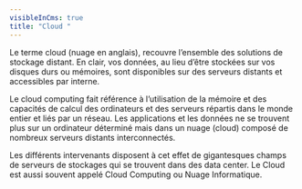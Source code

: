 ```yaml
---
visibleInCms: true
title: "Cloud "
---
```

Le terme cloud (nuage en anglais), recouvre l’ensemble des solutions de stockage distant. En clair, vos données, au lieu d’être stockées sur vos disques durs ou mémoires, sont disponibles sur des serveurs distants et accessibles par interne.

Le cloud computing fait référence à l’utilisation de la mémoire et des capacités de calcul des ordinateurs et des serveurs répartis dans le monde entier et liés par un réseau. Les applications et les données ne se trouvent plus sur un ordinateur déterminé mais dans un nuage (cloud) composé de nombreux serveurs distants interconnectés.

Les différents intervenants disposent à cet effet de gigantesques champs de serveurs de stockages qui se trouvent dans des data center. Le Cloud est aussi souvent appelé Cloud Computing ou Nuage Informatique.
